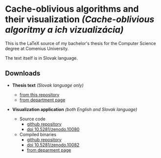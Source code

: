 # Cache-oblivious algorithms and their visualization *(Cache-oblivious algoritmy a ich vizualizácia)*

This is the LaTeX source of my bachelor's thesis for the Computer Science degree at Comenius University.

The text itself is in Slovak language.

## Downloads

- **Thesis text** *(Slovak language only)*
  - [from this repository](https://github.com/lacop/Thesis/blob/master/archive/main_1441090.pdf?raw=true)
  - [from department page](http://oldwww.dcs.fmph.uniba.sk/bakalarky/registracia/getfile.php/main_1441090.pdf?id=246&fid=481&type=application%2Fpdf)

- **Visualization application** *(both English and Slovak language)*
  - Source code
     - [github repository](https://github.com/lacop/alg-vis/tree/cacheoblivious)
     - [doi 10.5281/zenodo.10080](http://dx.doi.org/10.5281/zenodo.10080)
  - Compiled binaries
     - [github repository](https://github.com/lacop/thesis-attachment)
     - [doi 10.5281/zenodo.10082](http://dx.doi.org/10.5281/zenodo.10082)
     - [from deparment page](http://oldwww.dcs.fmph.uniba.sk/bakalarky/registracia/getfile.php/thesis-cd-contents.zip?id=246&fid=482&type=application%2Fx-zip-compressed)
